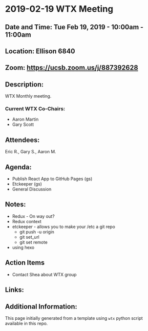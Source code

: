 # 2019-02-19 WTX Meeting
## Date and Time: Tue Feb 19, 2019 - 10:00am - 11:00am
## Location: Ellison 6840
## Zoom: https://ucsb.zoom.us/j/887392628

## Description:
WTX Monthly meeting.

### Current WTX Co-Chairs:
* Aaron Martin
* Gary Scott

## Attendees:
Eric R., Gary S., Aaron M.

## Agenda:

* Publish React App to GitHub Pages (gs)
* Etckeeper (gs)
* General Discussion

## Notes:
* Redux - On way out?
* Redux context
* etckeeper - allows you to make your /etc a git repo
  * git push -u origin
  * git set_url
  * git set remote
* using hexo

## Action Items
* Contact Shea about WTX group

## Links:

## Additional Information:
This page initially generated from a template using `wtx` python script available in this repo.
